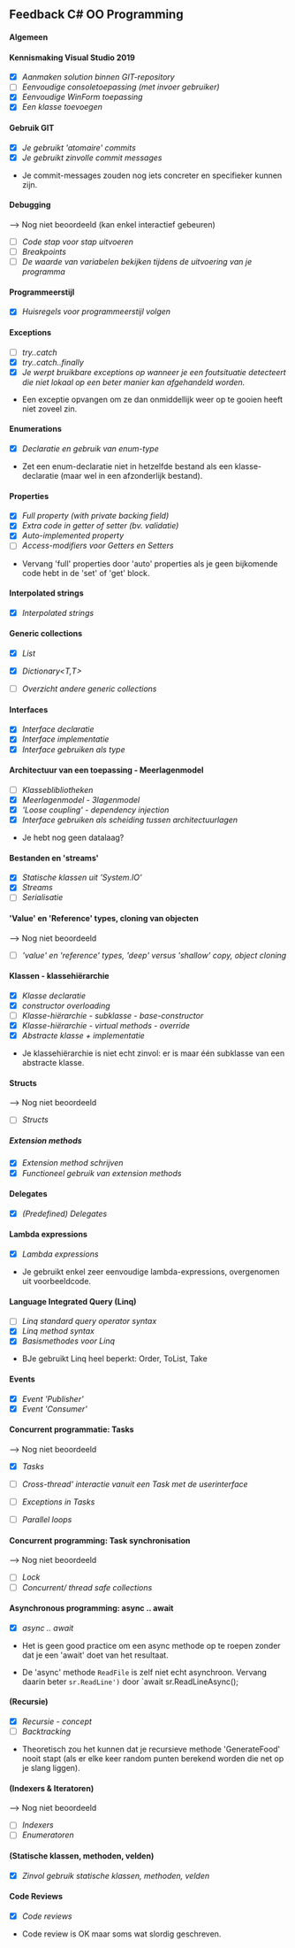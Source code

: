 
## Feedback C# OO Programming


#### Algemeen 

#### Kennismaking Visual Studio 2019


- [x] *Aanmaken solution binnen GIT-repository*
- [ ] *Eenvoudige consoletoepassing (met invoer gebruiker)*
- [x] *Eenvoudige WinForm toepassing*
- [x] *Een klasse toevoegen*

#### Gebruik GIT


- [x] *Je gebruikt 'atomaire' commits*
- [x] *Je gebruikt zinvolle commit messages*

* Je commit-messages zouden nog iets concreter en specifieker kunnen zijn.

#### Debugging

--> Nog niet beoordeeld (kan enkel interactief gebeuren)

- [ ] *Code stap voor stap uitvoeren*
- [ ] *Breakpoints*
- [ ] *De waarde van variabelen bekijken tijdens de uitvoering van je programma*

#### Programmeerstijl

- [x] *Huisregels voor programmeerstijl volgen*

#### Exceptions

- [ ] *try..catch*
- [x] *try..catch..finally*
- [x] *Je werpt bruikbare exceptions op wanneer je een foutsituatie detecteert die niet lokaal op een beter manier kan afgehandeld worden.*

* Een exceptie opvangen om ze dan onmiddellijk weer op te gooien heeft niet zoveel zin.

#### Enumerations

- [x] *Declaratie en gebruik van enum-type*

* Zet een enum-declaratie niet in hetzelfde bestand als een klasse-declaratie (maar wel in een afzonderlijk bestand).


#### Properties

- [x] *Full property (with private backing field)*
- [x] *Extra code in getter of setter (bv. validatie)*
- [x] *Auto-implemented property*
- [ ] *Access-modifiers voor Getters en Setters*

* Vervang 'full' properties door 'auto' properties als je geen bijkomende code hebt in de 'set' of 'get' block.


#### Interpolated strings

- [x] *Interpolated strings*

#### Generic collections

- [x] *List<T>*
- [x] *Dictionary<T,T>*
- [ ] *Overzicht andere generic collections*


#### Interfaces

- [x] *Interface declaratie*
- [x] *Interface implementatie*
- [x] *Interface gebruiken als type*

#### Architectuur van een toepassing - Meerlagenmodel

- [ ] *Klasseblibliotheken*
- [x] *Meerlagenmodel - 3lagenmodel*
- [x] *'Loose coupling' - dependency injection*
- [x] *Interface gebruiken als scheiding tussen architectuurlagen*

* Je hebt nog geen datalaag?

#### Bestanden en 'streams'

- [x] *Statische klassen uit 'System.IO'*
- [x] *Streams*
- [ ] *Serialisatie*

#### 'Value' en 'Reference' types, cloning van objecten

--> Nog niet beoordeeld

- [ ] *'value' en 'reference' types, 'deep' versus 'shallow' copy, object cloning*

#### Klassen - klassehiërarchie

- [x] *Klasse declaratie*
- [x] *constructor overloading*
- [ ] *Klasse-hiërarchie - subklasse - base-constructor*
- [x] *Klasse-hiërarchie - virtual methods - override*
- [x] *Abstracte klasse + implementatie*

* Je klassehiërarchie is niet echt zinvol: er is maar één subklasse van een abstracte klasse.


#### Structs

--> Nog niet beoordeeld

- [ ] *Structs*

##### Extension methods

- [x] *Extension method schrijven*
- [x] *Functioneel gebruik van extension methods*

#### Delegates

- [x] *(Predefined) Delegates*

#### Lambda expressions

- [x] *Lambda expressions*

* Je gebruikt enkel zeer eenvoudige lambda-expressions, overgenomen uit voorbeeldcode.

#### Language Integrated Query (Linq)

- [ ] *Linq standard query operator syntax*
- [x] *Linq method syntax*
- [x] *Basismethodes voor Linq*

* BJe gebruikt Linq heel beperkt: Order, ToList, Take


#### Events

- [x] *Event 'Publisher'*
- [x] *Event 'Consumer'*

#### Concurrent programmatie: Tasks

--> Nog niet beoordeeld

- [x] *Tasks*
- [ ] *Cross-thread' interactie vanuit een Task met de userinterface*
- [ ] *Exceptions in Tasks*
- [ ] *Parallel loops*
 

#### Concurrent programming: Task synchronisation

--> Nog niet beoordeeld

- [ ] *Lock*
- [ ] *Concurrent/ thread safe collections*

#### Asynchronous programming: async .. await

- [x] *async .. await*

* Het is geen good practice om een async methode op te roepen zonder dat je een 'await' doet van het resultaat.

* De 'async' methode `ReadFile` is zelf niet echt asynchroon. Vervang daarin beter `sr.ReadLine')` door `await sr.ReadLineAsync();


#### (Recursie)

- [x] *Recursie - concept*
- [ ] *Backtracking*

* Theoretisch zou het kunnen dat je recursieve methode 'GenerateFood' nooit stapt (als er elke keer random punten berekend worden die net op je slang liggen).

#### (Indexers & Iteratoren)
 
--> Nog niet beoordeeld

- [ ] *Indexers*
- [ ] *Enumeratoren*

#### (Statische klassen, methoden, velden)

- [x] *Zinvol gebruik statische klassen, methoden, velden*

#### Code Reviews

- [x] *Code reviews*

* Code review is OK maar soms wat slordig geschreven.